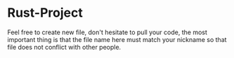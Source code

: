 # Rust-Project
Feel free to create new file, don't hesitate to pull your code, the most important thing is that the file name here must match your nickname so that file does not conflict with other people.
